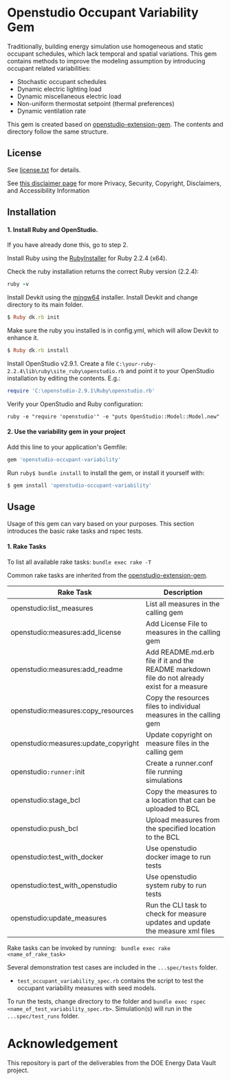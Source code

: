 # Openstudio Occupant Variability Gem

Traditionally, building energy simulation use homogeneous and static occupant schedules, which lack temporal and spatial variations.
This gem contains methods to improve the modeling assumption by introducing occupant related variabilities: 
- Stochastic occupant schedules
- Dynamic electric lighting load
- Dynamic miscellaneous electric load
- Non-uniform thermostat setpoint (thermal preferences)
- Dynamic ventilation rate

This gem is created based on [openstudio-extension-gem](https://github.com/NREL/openstudio-extension-gem). The contents and directory follow the same structure.


## License

See [license.txt](License.txt) for details.

See [this disclaimer page](https://www.lbl.gov/disclaimers/) for more Privacy, Security, Copyright, Disclaimers, and Accessibility Information

## Installation

#### 1. Install Ruby and OpenStudio.
If you have already done this, go to step 2.

Install Ruby using the [RubyInstaller](https://rubyinstaller.org/downloads/archives/) for Ruby 2.2.4 (x64).

Check the ruby installation returns the correct Ruby version (2.2.4):

```ruby
ruby -v
```

Install Devkit using the [mingw64](https://dl.bintray.com/oneclick/rubyinstaller/DevKit-mingw64-64-4.7.2-20130224-1432-sfx.exe) installer.
Install Devkit and change directory to its main folder. 

```ruby
$ Ruby dk.rb init
```

Make sure the ruby you installed is in config.yml, which will allow Devkit to enhance it.
```ruby
$ Ruby dk.rb install
```

Install OpenStudio v2.9.1.  Create a file ```C:\your-ruby-2.2.4\lib\ruby\site_ruby\openstudio.rb``` and point it to your OpenStudio installation by editing the contents.  E.g.:

```ruby
require 'C:\openstudio-2.9.1\Ruby\openstudio.rb'
```

Verify your OpenStudio and Ruby configuration:
```
ruby -e "require 'openstudio'" -e "puts OpenStudio::Model::Model.new"
```

#### 2. Use the variability gem in your project 

Add this line to your application's Gemfile:

```ruby
gem 'openstudio-occupant-variability'
```

Run ```ruby$ bundle install``` to install the gem, or install it yourself with:

```ruby
$ gem install 'openstudio-occupant-variability'
```

## Usage

Usage of this gem can vary based on your purposes. This section introduces the basic rake tasks and rspec tests. 

#### 1. Rake Tasks


To list all available rake tasks: ``` bundle exec rake -T ```

Common rake tasks are inherited from the [openstudio-extension-gem](https://github.com/NREL/openstudio-extension-gem#rake-tasks).

| Rake Task | Description |
| --------- | ----------- |
| openstudio:list_measures             | List all measures in the calling gem |
| openstudio:measures:add_license      | Add License File to measures in the calling gem |
| openstudio:measures:add_readme       | Add README.md.erb file if it and the README markdown file do not already exist for a measure |
| openstudio:measures:copy_resources   | Copy the resources files to individual measures in the calling gem |
| openstudio:measures:update_copyright | Update copyright on measure files in the calling gem |
| openstudio`:runner:`init             | Create a runner.conf file running simulations |
| openstudio:stage_bcl                 | Copy the measures to a location that can be uploaded to BCL |
| openstudio:push_bcl                  | Upload measures from the specified location to the BCL |
| openstudio:test_with_docker          | Use openstudio docker image to run tests |
| openstudio:test_with_openstudio      | Use openstudio system ruby to run tests |
| openstudio:update_measures           | Run the CLI task to check for measure updates and update the measure xml files |

Rake tasks can be invoked by running: ``` bundle exec rake <name_of_rake_task>```

Several demonstration test cases are included in the ```...spec/tests``` folder.

* ```test_occupant_variability_spec.rb``` contains the script to test the occupant variability measures with seed models.

To run the tests, change directory to the folder and ```bundle exec rspec <name_of_test_variability_spec.rb>```.
Simulation(s) will run in the ```...spec/test_runs``` folder.


# Acknowledgement

This repository is part of the deliverables from the DOE Energy Data Vault project.

